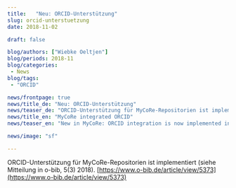 ```yaml
---
title:	 "Neu: ORCID-Unterstützung"
slug: orcid-unterstuetzung
date: 2018-11-02

draft: false

blog/authors: ["Wiebke Oeltjen"]
blog/periods: 2018-11
blog/categories:
 - News
blog/tags:
 - "ORCID"

news/frontpage: true
news/title_de: "Neu: ORCID-Unterstützung"
news/teaser_de: "ORCID-Unterstützung für MyCoRe-Repositorien ist implementiert (siehe Mitteilung in o-bib, 5(3) 2018)."
news/title_en: "MyCoRe integrated ORCID"
news/teaser_en: "New in MyCoRe: ORCID integration is now implemented in MyCoRe (see notification in o-bib, 5(3) 2018)."

news/image: "sf"

---
```


ORCID-Unterstützung für MyCoRe-Repositorien ist implementiert (siehe Mitteilung in o-bib, 5(3) 2018).
[https://www.o-bib.de/article/view/5373](https://www.o-bib.de/article/view/5373)
